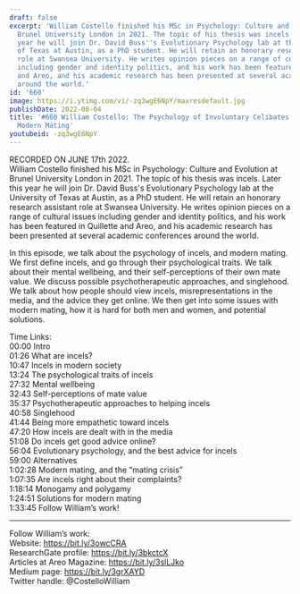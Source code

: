 ```yaml
---
draft: false
excerpt: 'William Costello finished his MSc in Psychology: Culture and Evolution at
  Brunel University London in 2021. The topic of his thesis was incels. Later this
  year he will join Dr. David Buss''s Evolutionary Psychology lab at the University
  of Texas at Austin, as a PhD student. He will retain an honorary research assistant
  role at Swansea University. He writes opinion pieces on a range of cultural issues
  including gender and identity politics, and his work has been featured in Quillette
  and Areo, and his academic research has been presented at several academic conferences
  around the world.'
id: '660'
image: https://i.ytimg.com/vi/-zq3wgE6NpY/maxresdefault.jpg
publishDate: 2022-08-04
title: '#660 William Costello: The Psychology of Involuntary Celibates (Incels), and
  Modern Mating'
youtubeid: -zq3wgE6NpY
---
```

<div class="timelinks">

RECORDED ON JUNE 17th 2022.  
William Costello finished his MSc in Psychology: Culture and Evolution at Brunel University London in 2021. The topic of his thesis was incels. Later this year he will join Dr. David Buss's Evolutionary Psychology lab at the University of Texas at Austin, as a PhD student. He will retain an honorary research assistant role at Swansea University. He writes opinion pieces on a range of cultural issues including gender and identity politics, and his work has been featured in Quillette and Areo, and his academic research has been presented at several academic conferences around the world.

In this episode, we talk about the psychology of incels, and modern mating. We first define incels, and go through their psychological traits. We talk about their mental wellbeing, and their self-perceptions of their own mate value. We discuss possible psychotherapeutic approaches, and singlehood. We talk about how people should view incels, misrepresentations in the media, and the advice they get online. We then get into some issues with modern mating, how it is hard for both men and women, and potential solutions.

Time Links:  
<time>00:00</time> Intro  
<time>01:26</time> What are incels?  
<time>10:47</time> Incels in modern society  
<time>13:24</time> The psychological traits of incels  
<time>27:32</time> Mental wellbeing  
<time>32:43</time> Self-perceptions of mate value  
<time>35:37</time> Psychotherapeutic approaches to helping incels  
<time>40:58</time> Singlehood  
<time>41:44</time> Being more empathetic toward incels  
<time>47:20</time> How incels are dealt with in the media  
<time>51:08</time> Do incels get good advice online?  
<time>56:04</time> Evolutionary psychology, and the best advice for incels  
<time>59:00</time> Alternatives  
<time>1:02:28</time> Modern mating, and the “mating crisis”  
<time>1:07:35</time> Are incels right about their complaints?  
<time>1:18:14</time> Monogamy and polygamy  
<time>1:24:51</time> Solutions for modern mating  
<time>1:33:45</time> Follow William’s work!

---

Follow William’s work:  
Website: https://bit.ly/3owcCRA  
ResearchGate profile: https://bit.ly/3bkctcX  
Articles at Areo Magazine: https://bit.ly/3slLJko  
Medium page: https://bit.ly/3grXAYD  
Twitter handle: @CostelloWilliam
</div>

